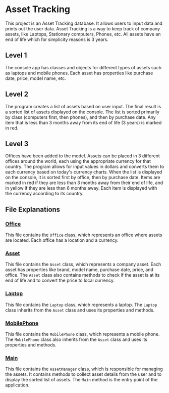﻿
# Asset Tracking

This project is an Asset Tracking database. It allows users to input data and prints out the user data. Asset Tracking is a way to keep track of company assets, like Laptops, 
Stationary computers, Phones, etc. All assets have an end of life which for simplicity reasons is 3 years.

## Level 1

The console app has classes and objects for different types of assets such as laptops and mobile phones. Each asset has properties like purchase date, price, model name, etc.

## Level 2

The program creates a list of assets based on user input. The final result is a sorted list of assets displayed on the console. The list is sorted primarily by class (computers first, then phones), 
and then by purchase date. Any item that is less than 3 months away from its end of life (3 years) is marked in red.

## Level 3

Offices have been added to the model. Assets can be placed in 3 different offices around the world, each using the appropriate currency for that country. 
The program allows for input values in dollars and converts them to each currency based on today's currency charts. When the list is displayed on the console, 
it is sorted first by office, then by purchase date. Items are marked in red if they are less than 3 months away from their end of life, and in yellow if they are less than 6 months away. 
Each item is displayed with the currency according to its country.

## File Explanations

### [Office](MiniProjects/Week14/Office.cs)

This file contains the `Office` class, which represents an office where assets are located. Each office has a location and a currency.

### [Asset](MiniProjects/Week14/Asset.cs)

This file contains the `Asset` class, which represents a company asset. Each asset has properties like brand, model name, purchase date, price, and office. 
The `Asset` class also contains methods to check if the asset is at its end of life and to convert the price to local currency.

### [Laptop](MiniPorjects/Week14/Laptop.cs)

This file contains the `Laptop` class, which represents a laptop. The `Laptop` class inherits from the `Asset` class and uses its properties and methods.

### [MobilePhone](MiniProjects/Week14/MobilePhone.cs)

This file contains the `MobilePhone` class, which represents a mobile phone. The `MobilePhone` class also inherits from the `Asset` class and uses its properties and methods.

### [Main](MiniProjects/Week14/Main.cs)

This file contains the `AssetManager` class, which is responsible for managing the assets. It contains methods to collect asset details from the user and to display the sorted list of assets. 
The `Main` method is the entry point of the application.
